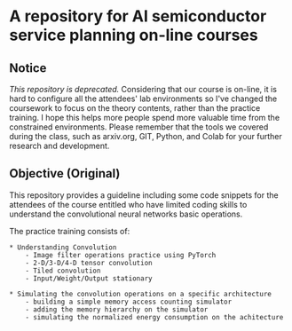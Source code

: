 # A repository for AI semiconductor service planning on-line courses

## Notice

*This repository is deprecated.* Considering that our course is on-line,
it is hard to configure all the attendees' lab environments so I've
changed the coursework to focus on the theory contents, rather than
the practice training. I hope this helps more people spend more valuable
time from the constrained environments. Please remember that the tools
we covered during the class, such as arxiv.org, GIT, Python, and Colab
for your further research and development.

## Objective (Original)

This repository provides a guideline including some code snippets for the
attendees of the course entitled <AI semiconductor service planning> who 
have limited coding skills to understand the convolutional neural networks
basic operations. 

The practice training consists of:

    * Understanding Convolution
        - Image filter operations practice using PyTorch
        - 2-D/3-D/4-D tensor convolution
        - Tiled convolution
        - Input/Weight/Output stationary
    
    * Simulating the convolution operations on a specific architecture
        - building a simple memory access counting simulator
        - adding the memory hierarchy on the simulator
        - simulating the normalized energy consumption on the achitecture

